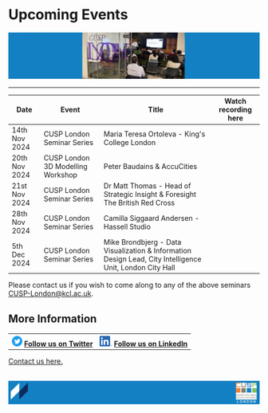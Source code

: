 # Upcoming Events

![PhDConf3](./assets/PhDConf3.png) <br>

-------------------------------- 

| Date        | Event    | Title      | Watch recording here |
| ------------- | ---------- | ---------- | ---------- |
|14th Nov 2024|CUSP London Seminar Series|Maria Teresa Ortoleva - King's College London|
|20th Nov 2024|CUSP London 3D Modelling Workshop|Peter Baudains & AccuCities|
|21st Nov 2024|CUSP London Seminar Series|Dr Matt Thomas - Head of Strategic Insight & Foresight The British Red Cross|                                 
|28th Nov 2024|CUSP London Seminar Series|Camilla Siggaard Andersen - Hassell Studio|
5th Dec 2024|CUSP London Seminar Series|Mike Brondbjerg - Data Visualization & Information Design Lead, City Intelligence Unit, London City Hall|


Please contact us if you wish to come along to any of the above seminars CUSP-London@kcl.ac.uk.

## More Information

<table border="0" cellspacing="0" cellpadding="0">
  <tr>
    <th>
<a href="https://twitter.com/cusplondon?lang=en"><img src="./assets/Twitterblue.svg" alt="Twitter" style="width:21px;height:21px;"></a>
<a href="https://twitter.com/cusplondon?lang=en">Follow us on Twitter</a>
    </th>
        <th>
<a href="https://www.linkedin.com/company/centre-for-urban-science-and-progress-london-cusp-london-king-s-college-london/"><img src="./assets/LI-In-Bug.png" alt="Linked In" style="height:21px;"></a>
<a href="https://www.linkedin.com/company/centre-for-urban-science-and-progress-london-cusp-london-king-s-college-london/)">Follow us on LinkedIn</a>
       </th>
   </tr>
</table>
  
[Contact us here.](./YouCanJoinUs.md)<br><br>

![CUSP London Logo](./assets/CUSPbanner_thin_03.png)
